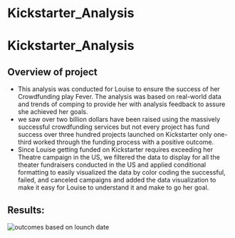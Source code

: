 # Kickstarter_Analysis
# Kickstarter_Analysis
## Overview of project 
- This analysis was conducted for Louise to ensure the success of her Crowdfunding play Fever. The analysis was based on real-world data and trends of comping to provide her with analysis feedback to assure she achieved her goals. 
- we saw over two billion dollars have been raised using the massively successful crowdfunding services but not every project has fund success over three hundred projects launched on Kickstarter only one-third worked through the funding process with a positive outcome.
- Since Louise getting funded on Kickstarter requires exceeding her Theatre campaign in the US, we filtered the data to display for all the theater fundraisers conducted in the US and applied conditional formatting to easily visualized the data by color coding the successful, failed, and canceled campaigns and added the data visualization to make it easy for Louise to understand it and make to go her goal.

## Results:
![outcomes based on lounch date](https://user-images.githubusercontent.com/107454933/204161512-1fcbde57-894a-4885-aecf-5c5e7c29bc1b.png)
